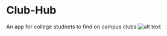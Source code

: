 # Club-Hub
An app  for college studnets to find on campus clubs
![alt text](https://github.com/lukeunderwood42/Club-Hub/blob/master/ClubHubStructure.png?raw=true)
